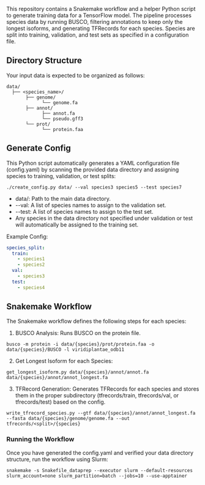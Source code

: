 This repository contains a Snakemake workflow and a helper Python script to generate training data for a TensorFlow model. The pipeline processes species data by running BUSCO, filtering annotations to keep only the longest isoforms, and generating TFRecords for each species. Species are split into training, validation, and test sets as specified in a configuration file.

## Directory Structure
Your input data is expected to be organized as follows:

````
data/
  ├── <species_name>/
       ├── genome/
             └── genome.fa
       ├── annot/
             ├── annot.fa
             └── pseudo.gff3
       └── prot/
             └── protein.faa
````

## Generate Config
This Python script automatically generates a YAML configuration file (config.yaml) by scanning the provided data directory and assigning species to training, validation, or test splits:
```
./create_config.py data/ --val species3 species5 --test species7
```
- data/: Path to the main data directory.
- --val: A list of species names to assign to the validation set.
- --test: A list of species names to assign to the test set.
- Any species in the data directory not specified under validation or test will automatically be assigned to the training set.

Example Config:
```yaml
species_split:
  train:
    - species1
    - species2
  val:
    - species3
  test:
    - species4
```

## Snakemake Workflow
The Snakemake workflow defines the following steps for each species:
1. BUSCO Analysis:
Runs BUSCO on the protein file.

```
busco -m protein -i data/{species}/prot/protein.faa -o data/{species}/BUSCO -l viridiplantae_odb11
```

2. Get Longest Isoform for each Species:
```
get_longest_isoform.py data/{species}/annot/annot.fa data/{species}/annot/annot_longest.fa
```

3. TFRecord Generation:
Generates TFRecords for each species and stores them in the proper subdirectory (tfrecords/train, tfrecords/val, or tfrecords/test) based on the config.
```
write_tfrecord_species.py --gtf data/{species}/annot/annot_longest.fa --fasta data/{species}/genome/genome.fa --out tfrecords/<split>/{species}
```

### Running the Workflow
Once you have generated the config.yaml and verified your data directory structure, run the workflow using Slurm:

```
snakemake -s Snakefile_dataprep --executor slurm --default-resources slurm_account=none slurm_partition=batch --jobs=10 --use-apptainer
```
